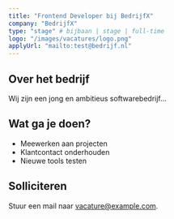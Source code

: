 ```yaml
---
title: "Frontend Developer bij BedrijfX"
company: "BedrijfX"
type: "stage" # bijbaan | stage | full-time
logo: "/images/vacatures/logo.png"
applyUrl: "mailto:test@bedrijf.nl"
---
```


## Over het bedrijf

Wij zijn een jong en ambitieus softwarebedrijf...

## Wat ga je doen?

- Meewerken aan projecten
- Klantcontact onderhouden
- Nieuwe tools testen

## Solliciteren

Stuur een mail naar vacature@example.com.